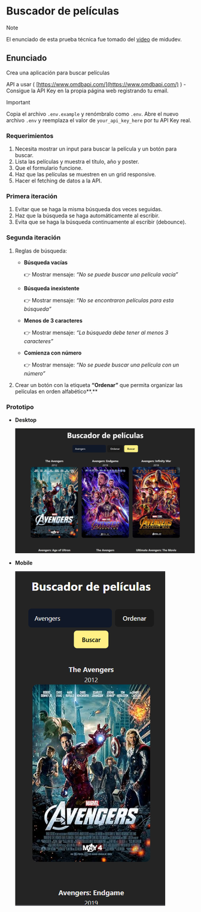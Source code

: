 # Buscador de películas

> [!NOTE]
> El enunciado de esta prueba técnica fue tomado del [video](https://www.youtube.com/watch?v=GOEiMwDJ3lc&list=PLUofhDIg_38q4D0xNWp7FEHOTcZhjWJ29&index=5) de midudev.

## Enunciado

Crea una aplicación para buscar películas

API a usar ( [https://www.omdbapi.com/](https://www.omdbapi.com/) ) - Consigue la API Key en la propia página web registrando tu email.

> [!IMPORTANT]
> Copia el archivo `.env.example` y renómbralo como `.env`. Abre el nuevo archivo `.env` y reemplaza el valor de `your_api_key_here` por tu API Key real.

### Requerimientos

1. Necesita mostrar un input para buscar la película y un botón para buscar.
2. Lista las películas y muestra el título, año y poster.
3. Que el formulario funcione.
4. Haz que las películas se muestren en un grid responsive.
5. Hacer el fetching de datos a la API.

### Primera iteración

1. Evitar que se haga la misma búsqueda dos veces seguidas.
2. Haz que la búsqueda se haga automáticamente al escribir.
3. Evita que se haga la búsqueda continuamente al escribir (debounce).

### Segunda iteración

1. Reglas de búsqueda:
    - **Búsqueda vacías**
        
        👉 Mostrar mensaje: *“No se puede buscar una película vacía”*
        
    - **Búsqueda inexistente**
        
        👉 Mostrar mensaje: *“No se encontraron películas para esta búsqueda”*
        
    - **Menos de 3 caracteres**
        
        👉 Mostrar mensaje: *“La búsqueda debe tener al menos 3 caracteres”*
        
    - **Comienza con número**
        
        👉 Mostrar mensaje: *“No se puede buscar una película con un número”*
        
2. Crear un botón con la etiqueta **“Ordenar”** que permita organizar las películas en orden alfabético**.**

### Prototipo

- **Desktop**
    
    ![image.png](./public/desktop.webp)
    
- **Mobile**
    
    ![image.png](./public/mobile.webp)